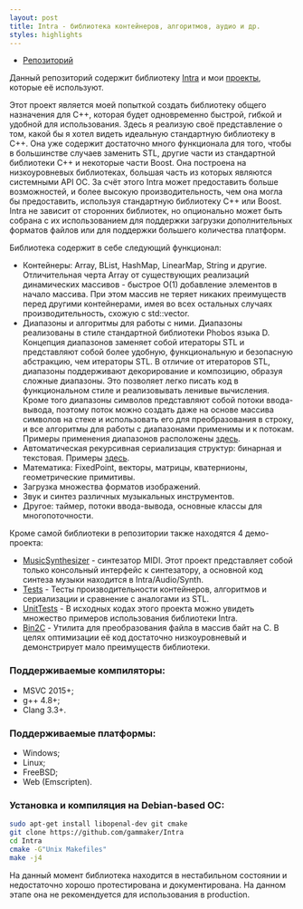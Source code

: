 ```yaml
---
layout: post
title: Intra - библиотека контейнеров, алгоритмов, аудио и др.
styles: highlights
---
```


- [Репозиторий](https://github.com/gammaker/Intra/)

Данный репозиторий содержит библиотеку [Intra](https://github.com/gammaker/Intra/tree/Intra) и мои [проекты](https://github.com/gammaker/Intra/tree/Demos), которые её используют.

Этот проект является моей попыткой создать библиотеку общего назначения для C++, которая будет одновременно быстрой, гибкой и удобной для использования.
Здесь я реализую своё представление о том, какой бы я хотел видеть идеальную стандартную библиотеку в C++. Она уже содержит достаточно много функционала для того, чтобы в большинстве случаев заменить STL, другие части из стандартной библиотеки C++ и некоторые части Boost.
Она построена на низкоуровневых библиотеках, большая часть из которых являются системными API ОС. За счёт этого Intra может предоставить больше возможностей, и более высокую производительность, чем она могла бы предоставить, используя стандартную библиотеку C++ или Boost.
Intra не зависит от сторонних библиотек, но опционально может быть собрана с их использованием для поддержки загрузки дополнительных форматов файлов или для поддержки большего количества платформ.

Библиотека содержит в себе следующий функционал:
- Контейнеры: Array, BList, HashMap, LinearMap, String и другие. Отличительная черта Array от существующих реализаций динамических массивов - быстрое O(1) добавление элементов в начало массива. При этом массив не теряет никаких преимуществ перед другими контейнерами, имея во всех остальных случаях производительность, схожую с std::vector.
- Диапазоны и алгоритмы для работы с ними. Диапазоны реализованы в стиле стандартной библиотеки Phobos языка D.
 Концепция диапазонов заменяет собой итераторы STL и представляют собой более удобную, функциональную и безопасную абстракцию, чем итераторы STL.
 В отличие от итераторов STL, диапазоны поддерживают декорирование и композицию, образуя сложные диапазоны. Это позволяет легко писать код в функциональном стиле и реализовывать ленивые вычисления.
 Кроме того диапазоны символов представляют собой потоки ввода-вывода, поэтому поток можно создать даже на основе массива символов на стеке и использовать его для преобразования в строку, и все алгоритмы для работы с диапазонами применимы и к потокам.
 Примеры применения диапазонов расположены [здесь](Demos/Tests/src/Ranges).
- Автоматическая рекурсивная сериализация структур: бинарная и текстовая. Примеры [здесь](https://github.com/gammaker/Intra/tree/Demos/Tests/src/PerfTestSerialization.cpp).
- Математика: FixedPoint, векторы, матрицы, кватернионы, геометрические примитивы.
- Загрузка множества форматов изображений.
- Звук и синтез различных музыкальных инструментов.
- Другое: таймер, потоки ввода-вывода, основные классы для многопоточности.

Кроме самой библиотеки в репозитории также находятся 4 демо-проекта:
- [MusicSynthesizer](Demos/MusicSynthesizer) - синтезатор MIDI. Этот проект представляет собой только консольный интерфейс к синтезатору, а основной код синтеза музыки находится в Intra/Audio/Synth.
- [Tests](https://github.com/gammaker/Intra/tree/Demos/Tests) - Тесты производительности контейнеров, алгоритмов и сериализации и сравнение с аналогами из STL.
- [UnitTests](https://github.com/gammaker/Intra/tree/Demos/UnitTests) - В исходных кодах этого проекта можно увидеть множество примеров использования библиотеки Intra.
- [Bin2C](https://github.com/gammaker/Intra/tree/Demos/Bin2C) - Утилита для преобразования файла в массив байт на C. В целях оптимизации её код достаточно низкоуровневый и демонстрирует мало преимуществ библиотеки.
 

### Поддерживаемые компиляторы:
- MSVC 2015+;
- g++ 4.8+;
- Clang 3.3+.
 

### Поддерживаемые платформы:
- Windows;
- Linux;
- FreeBSD;
- Web (Emscripten).


### Установка и компиляция на Debian-based ОС:
```bash
sudo apt-get install libopenal-dev git cmake
git clone https://github.com/gammaker/Intra
cd Intra
cmake -G"Unix Makefiles"
make -j4
```

На данный момент библиотека находится в нестабильном состоянии и недостаточно хорошо протестирована и документирована. На данном этапе она не рекомендуется для использования в production.